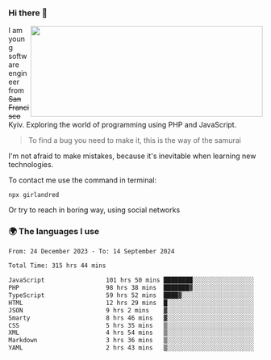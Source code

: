 ### Hi there 👋  

<img align='right' src="https://github-readme-stats.vercel.app/api?username=girlandred&count_private=true&show_icons=true&include_all_commits=true&hide_rank=true&hide_title=true&theme=buefy&card_width=300" width=460 height=180>


I am young software engineer from ~~San Francisco~~ Kyiv. Exploring the world of programming using PHP and JavaScript.


> To find a bug you need to make it, this is the way of the samurai



I'm not afraid to make mistakes, because it's inevitable when learning new technologies.

To contact me use the command in terminal:

```
npx girlandred
```

Or try to reach in boring way, using social networks


### 🌍 The languages I use

<!--START_SECTION:waka-->

```txt
From: 24 December 2023 - To: 14 September 2024

Total Time: 315 hrs 44 mins

JavaScript                 101 hrs 50 mins ████████░░░░░░░░░░░░░░░░░   32.25 %
PHP                        98 hrs 38 mins  ███████▓░░░░░░░░░░░░░░░░░   31.24 %
TypeScript                 59 hrs 52 mins  ████▓░░░░░░░░░░░░░░░░░░░░   18.96 %
HTML                       12 hrs 29 mins  █░░░░░░░░░░░░░░░░░░░░░░░░   03.96 %
JSON                       9 hrs 2 mins    ▓░░░░░░░░░░░░░░░░░░░░░░░░   02.87 %
Smarty                     8 hrs 46 mins   ▓░░░░░░░░░░░░░░░░░░░░░░░░   02.78 %
CSS                        5 hrs 35 mins   ▒░░░░░░░░░░░░░░░░░░░░░░░░   01.77 %
XML                        4 hrs 54 mins   ▒░░░░░░░░░░░░░░░░░░░░░░░░   01.56 %
Markdown                   3 hrs 36 mins   ▒░░░░░░░░░░░░░░░░░░░░░░░░   01.14 %
YAML                       2 hrs 43 mins   ▒░░░░░░░░░░░░░░░░░░░░░░░░   00.86 %
```

<!--END_SECTION:waka-->
